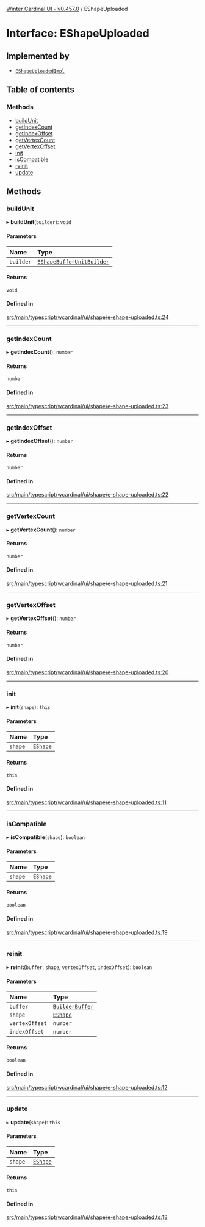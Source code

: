 [Winter Cardinal UI - v0.457.0](../index.md) / EShapeUploaded

# Interface: EShapeUploaded

## Implemented by

- [`EShapeUploadedImpl`](../classes/EShapeUploadedImpl.md)

## Table of contents

### Methods

- [buildUnit](EShapeUploaded.md#buildunit)
- [getIndexCount](EShapeUploaded.md#getindexcount)
- [getIndexOffset](EShapeUploaded.md#getindexoffset)
- [getVertexCount](EShapeUploaded.md#getvertexcount)
- [getVertexOffset](EShapeUploaded.md#getvertexoffset)
- [init](EShapeUploaded.md#init)
- [isCompatible](EShapeUploaded.md#iscompatible)
- [reinit](EShapeUploaded.md#reinit)
- [update](EShapeUploaded.md#update)

## Methods

### buildUnit

▸ **buildUnit**(`builder`): `void`

#### Parameters

| Name | Type |
| :------ | :------ |
| `builder` | [`EShapeBufferUnitBuilder`](../classes/EShapeBufferUnitBuilder.md) |

#### Returns

`void`

#### Defined in

[src/main/typescript/wcardinal/ui/shape/e-shape-uploaded.ts:24](https://github.com/winter-cardinal/winter-cardinal-ui/blob/v0.457.0/src/main/typescript/wcardinal/ui/shape/e-shape-uploaded.ts#L24)

___

### getIndexCount

▸ **getIndexCount**(): `number`

#### Returns

`number`

#### Defined in

[src/main/typescript/wcardinal/ui/shape/e-shape-uploaded.ts:23](https://github.com/winter-cardinal/winter-cardinal-ui/blob/v0.457.0/src/main/typescript/wcardinal/ui/shape/e-shape-uploaded.ts#L23)

___

### getIndexOffset

▸ **getIndexOffset**(): `number`

#### Returns

`number`

#### Defined in

[src/main/typescript/wcardinal/ui/shape/e-shape-uploaded.ts:22](https://github.com/winter-cardinal/winter-cardinal-ui/blob/v0.457.0/src/main/typescript/wcardinal/ui/shape/e-shape-uploaded.ts#L22)

___

### getVertexCount

▸ **getVertexCount**(): `number`

#### Returns

`number`

#### Defined in

[src/main/typescript/wcardinal/ui/shape/e-shape-uploaded.ts:21](https://github.com/winter-cardinal/winter-cardinal-ui/blob/v0.457.0/src/main/typescript/wcardinal/ui/shape/e-shape-uploaded.ts#L21)

___

### getVertexOffset

▸ **getVertexOffset**(): `number`

#### Returns

`number`

#### Defined in

[src/main/typescript/wcardinal/ui/shape/e-shape-uploaded.ts:20](https://github.com/winter-cardinal/winter-cardinal-ui/blob/v0.457.0/src/main/typescript/wcardinal/ui/shape/e-shape-uploaded.ts#L20)

___

### init

▸ **init**(`shape`): `this`

#### Parameters

| Name | Type |
| :------ | :------ |
| `shape` | [`EShape`](EShape.md) |

#### Returns

`this`

#### Defined in

[src/main/typescript/wcardinal/ui/shape/e-shape-uploaded.ts:11](https://github.com/winter-cardinal/winter-cardinal-ui/blob/v0.457.0/src/main/typescript/wcardinal/ui/shape/e-shape-uploaded.ts#L11)

___

### isCompatible

▸ **isCompatible**(`shape`): `boolean`

#### Parameters

| Name | Type |
| :------ | :------ |
| `shape` | [`EShape`](EShape.md) |

#### Returns

`boolean`

#### Defined in

[src/main/typescript/wcardinal/ui/shape/e-shape-uploaded.ts:19](https://github.com/winter-cardinal/winter-cardinal-ui/blob/v0.457.0/src/main/typescript/wcardinal/ui/shape/e-shape-uploaded.ts#L19)

___

### reinit

▸ **reinit**(`buffer`, `shape`, `vertexOffset`, `indexOffset`): `boolean`

#### Parameters

| Name | Type |
| :------ | :------ |
| `buffer` | [`BuilderBuffer`](BuilderBuffer.md) |
| `shape` | [`EShape`](EShape.md) |
| `vertexOffset` | `number` |
| `indexOffset` | `number` |

#### Returns

`boolean`

#### Defined in

[src/main/typescript/wcardinal/ui/shape/e-shape-uploaded.ts:12](https://github.com/winter-cardinal/winter-cardinal-ui/blob/v0.457.0/src/main/typescript/wcardinal/ui/shape/e-shape-uploaded.ts#L12)

___

### update

▸ **update**(`shape`): `this`

#### Parameters

| Name | Type |
| :------ | :------ |
| `shape` | [`EShape`](EShape.md) |

#### Returns

`this`

#### Defined in

[src/main/typescript/wcardinal/ui/shape/e-shape-uploaded.ts:18](https://github.com/winter-cardinal/winter-cardinal-ui/blob/v0.457.0/src/main/typescript/wcardinal/ui/shape/e-shape-uploaded.ts#L18)
